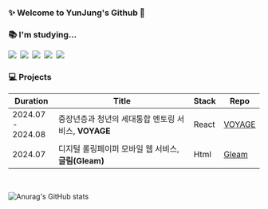 ### ✨ Welcome to YunJung's Github 👋 
<!--
[![Gmail Badge](https://img.shields.io/badge/syj91105@gmail.com-d14836?style=flat&logo=Gmail&logoColor=white&link=mailto:syj91105@gmail.com)](mailto:syj91105@gmail.com)
[![Velog Badge](http://img.shields.io/badge/ynzung's&nbsp;Velog-20C997?style=flat&logo=Velog&logoColor=white&link=https://velog.io/@ynzung/posts)](https://velog.io/@ynzung/posts)
[![Instagram Badge](https://img.shields.io/badge/ynzung-E4405F?style=flat&logo=Instagram&logoColor=white)](https://www.instagram.com/ynzung)
-->

### 📚 I'm studying...
<img src="https://img.shields.io/badge/html5-E34F26?style=flat-square&logo=html5&logoColor=white">&nbsp;
<img src="https://img.shields.io/badge/CSS3-1572B6?style=flat-square&logo=css3&logoColor=white"/>&nbsp;
<img src="https://img.shields.io/badge/javascript-F7DF1E?style=flat-square&logo=javascript&logoColor=black">&nbsp;
<img src="https://img.shields.io/badge/react-61DAFB?style=flat-square&logo=react&logoColor=black">&nbsp;
<img src="https://img.shields.io/badge/Python-3776AB?style=flat-square&logo=python&logoColor=white"/>&nbsp;


### 💻 Projects
| Duration | Title | Stack | Repo |
| ----- | ------ | ----- | ----- |
| 2024.07 <br/>- 2024.08 | 중장년층과 청년의 세대통합 멘토링 서비스, **VOYAGE** | React | [VOYAGE](https://github.com/ynzung/Voyage-Client.git) |
| 2024.07 | 디지털 롤링페이퍼 모바일 웹 서비스, **글림(Gleam)** | Html | [Gleam](https://github.com/ynzung/Gleam.git) |
<br/>

![Anurag's GitHub stats](https://github-readme-stats.vercel.app/api?username=ynzung)


<!--
**ynzung/ynzung** is a ✨ _special_ ✨ repository because its `README.md` (this file) appears on your GitHub profile.

Here are some ideas to get you started:

- 🔭 I’m currently working on ...
- 🌱 I’m currently learning ...
- 👯 I’m looking to collaborate on ...
- 🤔 I’m looking for help with ...
- 💬 Ask me about ...
- 📫 How to reach me: ...
- 😄 Pronouns: ...
- ⚡ Fun fact: ...
-->
